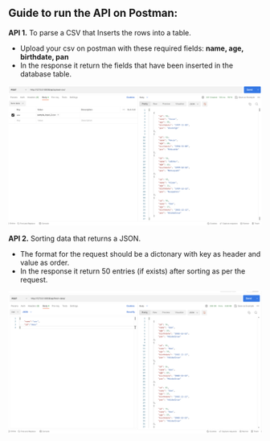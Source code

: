 ## Guide to run the API on Postman:

**API 1.** To parse a CSV that Inserts the rows into a table.
- Upload your csv on postman with these required fields: **name, age, birthdate, pan**
- In the response it return the fields that have been inserted in the database table.

![Postman Screenshot 1](https://github.com/varunishad/API_project/blob/main/api1_ss.png?raw=true)


**API 2.** Sorting data that returns a JSON.
- The format for the request should be a dictonary with key as header and value as order.
- In the response it return 50 entries (if exists) after sorting as per the request.

![Postman Screenshot 2](https://github.com/varunishad/API_project/blob/main/api2_ss.png?raw=true)


